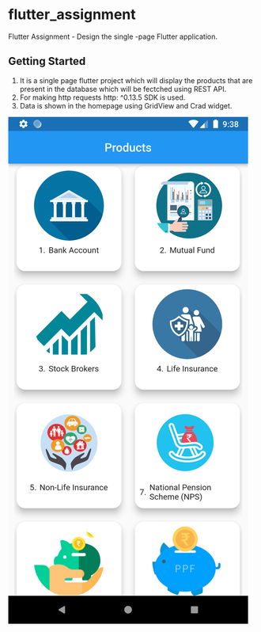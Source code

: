 # flutter_assignment

Flutter Assignment - Design the single -page Flutter application.

## Getting Started

1. It is a single page flutter project which will display the products that are present in the database which will be fectched using REST API.
2. For making http requests http: ^0.13.5 SDK is used.
3. Data is shown in the homepage using GridView and Crad widget.

![Screenshot](Screenshot.png)   

